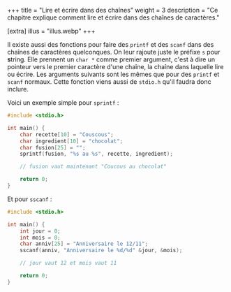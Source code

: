 +++
title = "Lire et écrire dans des chaînes"
weight = 3
description = "Ce chapitre explique comment lire et écrire dans des chaînes de caractères."

[extra]
illus = "illus.webp"
+++

Il existe aussi des fonctions pour faire des `printf` et des `scanf`
dans des chaînes de caractères quelconques. On leur rajoute juste
le préfixe `s` pour **s**tring. Elle prennent un `char *` comme
premier argument, c'est à dire un pointeur vers le premier caractère
d'une chaîne, la chaîne dans laquelle lire ou écrire.
Les arguments suivants sont les mêmes que pour des
`printf` et `scanf` normaux. Cette fonction viens aussi de `stdio.h`
qu'il faudra donc inclure.

Voici un exemple simple pour `sprintf` :

```c
#include <stdio.h>

int main() {
    char recette[10] = "Couscous";
    char ingredient[10] = "chocolat";
    char fusion[25] = "";
    sprintf(fusion, "%s au %s", recette, ingredient);

    // fusion vaut maintenant "Coucous au chocolat"

    return 0;
}
```


Et pour `sscanf` :

```c
#include <stdio.h>

int main() {
    int jour = 0;
    int mois = 0;
    char anniv[25] = "Anniversaire le 12/11";
    sscanf(anniv, "Anniversaire le %d/%d" &jour, &mois);

    // jour vaut 12 et mois vaut 11

    return 0;
}
```
